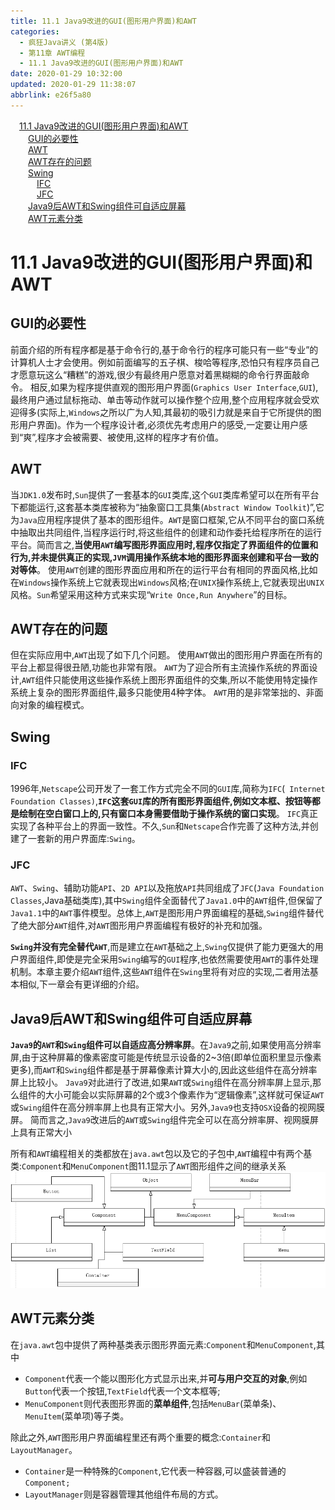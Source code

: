 ```yaml
---
title: 11.1 Java9改进的GUI(图形用户界面)和AWT
categories: 
  - 疯狂Java讲义 (第4版)
  - 第11章 AWT编程
  - 11.1 Java9改进的GUI(图形用户界面)和AWT
date: 2020-01-29 10:32:00
updated: 2020-01-29 11:38:07
abbrlink: e26f5a80
---
```

<div id='my_toc'><a href="/JavaReadingNotes/e26f5a80/#11-1-Java9改进的GUI-图形用户界面-和AWT" class="header_1">11.1 Java9改进的GUI(图形用户界面)和AWT</a><br><a href="/JavaReadingNotes/e26f5a80/#GUI的必要性" class="header_2">GUI的必要性</a><br><a href="/JavaReadingNotes/e26f5a80/#AWT" class="header_2">AWT</a><br><a href="/JavaReadingNotes/e26f5a80/#AWT存在的问题" class="header_2">AWT存在的问题</a><br><a href="/JavaReadingNotes/e26f5a80/#Swing" class="header_2">Swing</a><br><a href="/JavaReadingNotes/e26f5a80/#IFC" class="header_3">IFC</a><br><a href="/JavaReadingNotes/e26f5a80/#JFC" class="header_3">JFC</a><br><a href="/JavaReadingNotes/e26f5a80/#Java9后AWT和Swing组件可自适应屏幕" class="header_2">Java9后AWT和Swing组件可自适应屏幕</a><br><a href="/JavaReadingNotes/e26f5a80/#AWT元素分类" class="header_2">AWT元素分类</a><br></div>
<style>.header_1{margin-left: 1em;}.header_2{margin-left: 2em;}.header_3{margin-left: 3em;}.header_4{margin-left: 4em;}.header_5{margin-left: 5em;}.header_6{margin-left: 6em;}</style>
<!--more-->
<script>if (navigator.platform.search('arm')==-1){document.getElementById('my_toc').style.display = 'none';}var e,p = document.getElementsByTagName('p');while (p.length>0) {e = p[0];e.parentElement.removeChild(e);}</script>

<!--end-->
# 11.1 Java9改进的GUI(图形用户界面)和AWT
## GUI的必要性
前面介绍的所有程序都是基于命令行的,基于命令行的程序可能只有一些“专业”的计算机人士才会使用。例如前面编写的五子棋、梭哈等程序,恐怕只有程序员自己才愿意玩这么“糟糕”的游戏,很少有最终用户愿意对着黑糊糊的命令行界面敲命令。
相反,如果为程序提供直观的图形用户界面(`Graphics User Interface`,`GUI`),最终用户通过鼠标拖动、单击等动作就可以操作整个应用,整个应用程序就会受欢迎得多(实际上,`Windows`之所以广为人知,其最初的吸引力就是来自于它所提供的图形用户界面)。作为一个程序设计者,必须优先考虑用户的感受,一定要让用户感到“爽”,程序才会被需要、被使用,这样的程序才有价值。
## AWT
当`JDK1.0`发布时,`Sun`提供了一套基本的`GUI`类库,这个`GUI`类库希望可以在所有平台下都能运行,这套基本类库被称为“抽象窗口工具集(`Abstract Window Toolkit`)”,它为`Java`应用程序提供了基本的图形组件。`AWT`是窗口框架,它从不同平台的窗口系统中抽取出共同组件,当程序运行时,将这些组件的创建和动作委托给程序所在的运行平台。简而言之,**当使用`AWT`编写图形界面应用时,程序仅指定了界面组件的位置和行为,并未提供真正的实现,`JVM`调用操作系统本地的图形界面来创建和平台一致的对等体**。
使用`AWT`创建的图形界面应用和所在的运行平台有相同的界面风格,比如在`Windows`操作系统上它就表现出`Windows`风格;在`UNIX`操作系统上,它就表现出`UNIX`风格。`Sun`希望采用这种方式来实现“`Write Once,Run Anywhere`”的目标。
## AWT存在的问题
但在实际应用中,`AWT`出现了如下几个问题。
使用`AWT`做出的图形用户界面在所有的平台上都显得很丑陋,功能也非常有限。
`AWT`为了迎合所有主流操作系统的界面设计,`AWT`组件只能使用这些操作系统上图形界面组件的交集,所以不能使用特定操作系统上复杂的图形界面组件,最多只能使用4种字体。
`AWT`用的是非常笨拙的、非面向对象的编程模式。
## Swing
### IFC
1996年,`Netscape`公司开发了一套工作方式完全不同的`GUI`库,简称为`IFC`(` Internet Foundation Classes)`,**`IFC`这套`GUI`库的所有图形界面组件,例如文本框、按钮等都是绘制在空白窗口上的,只有窗口本身需要借助于操作系统的窗口实现**。
`IFC`真正实现了各种平台上的界面一致性。不久,`Sun`和`Netscape`合作完善了这种方法,并创建了一套新的用户界面库:`Swing`。
### JFC
`AWT`、`Swing`、辅助功能`API`、`2D API`以及拖放`API`共同组成了`JFC`(`Java Foundation Classes`,Java基础类库),其中`Swing`组件全面替代了`Java1.0`中的`AWT`组件,但保留了`Java1.1`中的`AWT`事件模型。总体上,`AWT`是图形用户界面编程的基础,`Swing`组件替代了绝大部分`AWT`组件,对`AWT`图形用户界面编程有极好的补充和加强。

**`Swing`并没有完全替代`AWT`**,而是建立在`AWT`基础之上,`Swing`仅提供了能力更强大的用户界面组件,即使是完全采用`Swing`编写的`GUI`程序,也依然需要使用`AWT`的事件处理机制。本章主要介绍`AWT`组件,这些`AWT`组件在`Swing`里将有对应的实现,二者用法基本相似,下一章会有更详细的介绍。

## Java9后AWT和Swing组件可自适应屏幕
**`Java9`的`AWT`和`Swing`组件可以自适应高分辨率屏**。在`Java9`之前,如果使用高分辨率屏,由于这种屏幕的像素密度可能是传统显示设备的2~3倍(即单位面积里显示像素更多),而`AWT`和`Swing`组件都是基于屏幕像素计算大小的,因此这些组件在高分辨率屏上比较小。
`Java9`对此进行了改进,如果`AWT`或`Swing`组件在高分辨率屏上显示,那么组件的大小可能会以实际屏幕的2个或3个像素作为“逻辑像素”,这样就可保证`AWT`或`Swing`组件在高分辨率屏上也具有正常大小。另外,`Java9`也支持`OSX`设备的视网膜屏。
简而言之,`Java9`改进后的`AWT`或`Swing`组件完全可以在高分辨率屏、视网膜屏上具有正常大小

所有和`AWT`编程相关的类都放在`java.awt`包以及它的子包中,`AWT`编程中有两个基类:`Component`和`MenuComponent`图11.1显示了`AWT`图形组件之间的继承关系
![这里有一张图片](https://raw.githubusercontent.com/lanlan2017/images/master/CrazyJavaHandout4/Chapter4/11.1.0/1.png)
## AWT元素分类
在`java.awt`包中提供了两种基类表示图形界面元素:`Component`和`MenuComponent`,其中
- `Component`代表一个能以图形化方式显示出来,并**可与用户交互的对象**,例如`Button`代表一个按钮,`TextField`代表一个文本框等;
- `MenuComponent`则代表图形界面的**菜单组件**,包括`MenuBar`(菜单条)、`MenuItem`(菜单项)等子类。

除此之外,`AWT`图形用户界面编程里还有两个重要的概念:`Container`和`LayoutManager`。
- `Container`是一种特殊的`Component`,它代表一种容器,可以盛装普通的`Component;`
- `LayoutManager`则是容器管理其他组件布局的方式。

<!-- CrazyJavaHandout4/Chapter4/11.1.0/ -->
